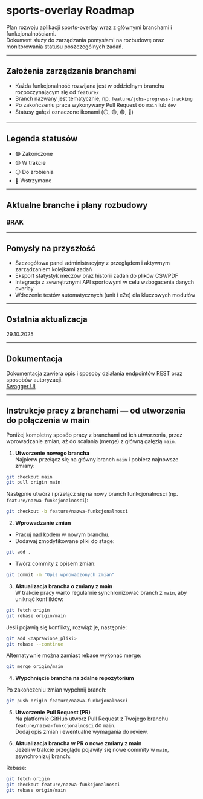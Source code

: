 # sports-overlay Roadmap

Plan rozwoju aplikacji sports-overlay wraz z głównymi branchami i funkcjonalnościami.  
Dokument służy do zarządzania pomysłami na rozbudowę oraz monitorowania statusu poszczególnych zadań.

---

## Założenia zarządzania branchami

- Każda funkcjonalność rozwijana jest w oddzielnym branchu rozpoczynającym się od `feature/`
- Branch nazwany jest tematycznie, np. `feature/jobs-progress-tracking`
- Po zakończeniu praca wykonywany Pull Request do `main` lub `dev`
- Statusy gałęzi oznaczone ikonami (⚪, 🟡, 🟢, 🔴)

---

## Legenda statusów

- 🟢 Zakończone
- 🟡 W trakcie
- ⚪ Do zrobienia
- 🔴 Wstrzymane

---

## Aktualne branche i plany rozbudowy

### BRAK

---

## Pomysły na przyszłość

- Szczegółowa panel administracyjny z przeglądem i aktywnym zarządzaniem kolejkami zadań
- Eksport statystyk meczów oraz historii zadań do plików CSV/PDF
- Integracja z zewnętrznymi API sportowymi w celu wzbogacenia danych overlay
- Wdrożenie testów automatycznych (unit i e2e) dla kluczowych modułów

---

## Ostatnia aktualizacja

29.10.2025

---

## Dokumentacja

Dokumentacja zawiera opis i sposoby działania endpointów REST oraz sposobów autoryzacji.  
[Swagger UI](https://localhost:3000/api-docs)

---

## Instrukcje pracy z branchami — od utworzenia do połączenia w main

Poniżej kompletny sposób pracy z branchami od ich utworzenia, przez wprowadzanie zmian, aż do scalania (merge) z główną gałęzią `main`.

1. **Utworzenie nowego brancha**  
   Najpierw przełącz się na główny branch `main` i pobierz najnowsze zmiany:

```bash
git checkout main
git pull origin main
```

Następnie utwórz i przełącz się na nowy branch funkcjonalności (np. `feature/nazwa-funkcjonalnosci`):

```bash
git checkout -b feature/nazwa-funkcjonalnosci
```

2. **Wprowadzanie zmian**

- Pracuj nad kodem w nowym branchu.
- Dodawaj zmodyfikowane pliki do stage:

```bash
git add .
```

- Twórz commity z opisem zmian:

```bash
git commit -m "Opis wprowadzonych zmian"
```

3. **Aktualizacja brancha o zmiany z main**  
   W trakcie pracy warto regularnie synchronizować branch z `main`, aby uniknąć konfliktów:

```bash
git fetch origin
git rebase origin/main
```

Jeśli pojawią się konflikty, rozwiąż je, następnie:

```bash
git add <naprawione_pliki>
git rebase --continue
```

Alternatywnie można zamiast rebase wykonać merge:

```bash
git merge origin/main
```

4. **Wypchnięcie brancha na zdalne repozytorium**

Po zakończeniu zmian wypchnij branch:

```bash
git push origin feature/nazwa-funkcjonalnosci
```

5. **Utworzenie Pull Request (PR)**  
   Na platformie GitHub utwórz Pull Request z Twojego branchu `feature/nazwa-funkcjonalnosci` do `main`.  
   Dodaj opis zmian i ewentualne wymagania do review.

6. **Aktualizacja brancha w PR o nowe zmiany z main**  
   Jeżeli w trakcie przeglądu pojawiły się nowe commity w `main`, zsynchronizuj branch:

Rebase:

```bash
git fetch origin
git checkout feature/nazwa-funkcjonalnosci
git rebase origin/main
```

